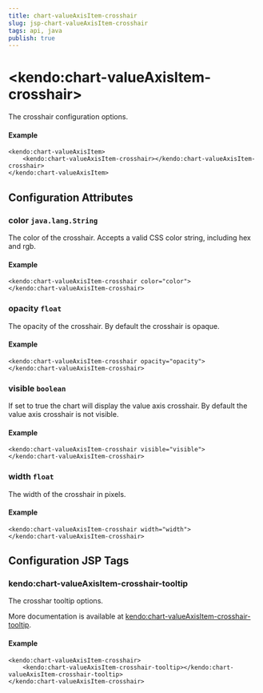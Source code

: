 ```yaml
---
title: chart-valueAxisItem-crosshair
slug: jsp-chart-valueAxisItem-crosshair
tags: api, java
publish: true
---
```


# \<kendo:chart-valueAxisItem-crosshair\>

The crosshair configuration options.

#### Example
    <kendo:chart-valueAxisItem>
        <kendo:chart-valueAxisItem-crosshair></kendo:chart-valueAxisItem-crosshair>
    </kendo:chart-valueAxisItem>

## Configuration Attributes

### color `java.lang.String`

The color of the crosshair. Accepts a valid CSS color string, including hex and rgb.

#### Example
    <kendo:chart-valueAxisItem-crosshair color="color">
    </kendo:chart-valueAxisItem-crosshair>

### opacity `float`

The opacity of the crosshair. By default the crosshair is opaque.

#### Example
    <kendo:chart-valueAxisItem-crosshair opacity="opacity">
    </kendo:chart-valueAxisItem-crosshair>

### visible `boolean`

If set to true the chart will display the value axis crosshair. By default the value axis crosshair is not visible.

#### Example
    <kendo:chart-valueAxisItem-crosshair visible="visible">
    </kendo:chart-valueAxisItem-crosshair>

### width `float`

The width of the crosshair in pixels.

#### Example
    <kendo:chart-valueAxisItem-crosshair width="width">
    </kendo:chart-valueAxisItem-crosshair>


##  Configuration JSP Tags

### kendo:chart-valueAxisItem-crosshair-tooltip

The crosshar tooltip options.

More documentation is available at [kendo:chart-valueAxisItem-crosshair-tooltip](/kendo-ui/api/wrappers/jsp/chart/valueaxisitem-crosshair-tooltip).

#### Example

    <kendo:chart-valueAxisItem-crosshair>
        <kendo:chart-valueAxisItem-crosshair-tooltip></kendo:chart-valueAxisItem-crosshair-tooltip>
    </kendo:chart-valueAxisItem-crosshair>


